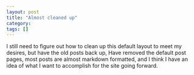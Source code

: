 ```yaml
---
layout: post
title: "Almost cleaned up"
category: 
tags: []
---
```




I still need to figure out how to clean up this default layout to meet my desires, but have the old posts back up, Have removed the default post pages, most posts are almost markdown formatted, and I think I have an idea of what I want to accomplish for the site going forward.


